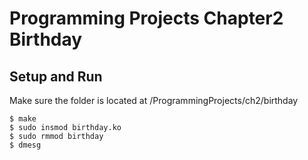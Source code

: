 # Programming Projects Chapter2 Birthday

## Setup and Run

Make sure the folder is located at /ProgrammingProjects/ch2/birthday

```
$ make
$ sudo insmod birthday.ko
$ sudo rmmod birthday
$ dmesg
```
